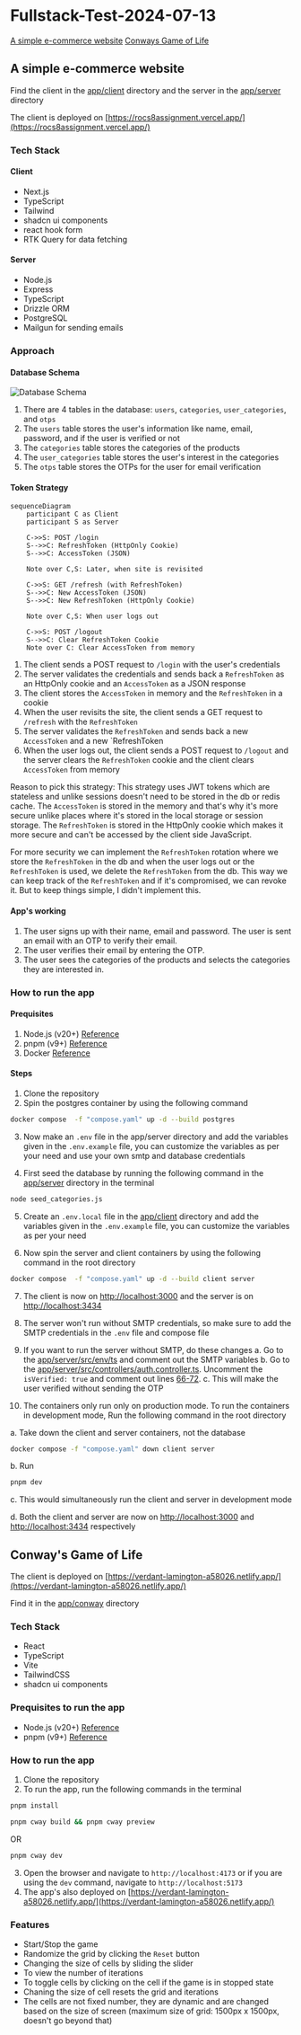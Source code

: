 # Fullstack-Test-2024-07-13

[A simple e-commerce website](#a-simple-e-commerce-website)
[Conways Game of Life](#conways-game-of-life)

## A simple e-commerce website

Find the client in the [app/client](./app/client) directory and the server in the [app/server](./app/server) directory

The client is deployed on [https://rocs8assignment.vercel.app/](https://rocs8assignment.vercel.app/)

### Tech Stack

#### Client

- Next.js
- TypeScript
- Tailwind
- shadcn ui components
- react hook form
- RTK Query for data fetching

#### Server

- Node.js
- Express
- TypeScript
- Drizzle ORM
- PostgreSQL
- Mailgun for sending emails

### Approach

#### Database Schema

![Database Schema](image.png)

1. There are 4 tables in the database: `users`, `categories`, `user_categories`, and `otps`
2. The `users` table stores the user's information like name, email, password, and if the user is verified or not
3. The `categories` table stores the categories of the products
4. The `user_categories` table stores the user's interest in the categories
5. The `otps` table stores the OTPs for the user for email verification

#### Token Strategy

```mermaid
sequenceDiagram
    participant C as Client
    participant S as Server

    C->>S: POST /login
    S-->>C: RefreshToken (HttpOnly Cookie)
    S-->>C: AccessToken (JSON)

    Note over C,S: Later, when site is revisited

    C->>S: GET /refresh (with RefreshToken)
    S-->>C: New AccessToken (JSON)
    S-->>C: New RefreshToken (HttpOnly Cookie)

    Note over C,S: When user logs out

    C->>S: POST /logout
    S-->>C: Clear RefreshToken Cookie
    Note over C: Clear AccessToken from memory
```

1. The client sends a POST request to `/login` with the user's credentials
2. The server validates the credentials and sends back a `RefreshToken` as an HttpOnly cookie and an `AccessToken` as a JSON response
3. The client stores the `AccessToken` in memory and the `RefreshToken` in a cookie
4. When the user revisits the site, the client sends a GET request to `/refresh` with the `RefreshToken`
5. The server validates the `RefreshToken` and sends back a new `AccessToken` and a new `RefreshToken
6. When the user logs out, the client sends a POST request to `/logout` and the server clears the `RefreshToken` cookie and the client clears `AccessToken` from memory

Reason to pick this strategy: This strategy uses JWT tokens which are stateless and unlike sessions doesn't need to be stored in the db or redis cache. The `AccessToken` is stored in the memory and that's why it's more secure unlike places where it's stored in the local storage or session storage. The `RefreshToken` is stored in the HttpOnly cookie which makes it more secure and can't be accessed by the client side JavaScript.

For more security we can implement the `RefreshToken` rotation where we store the `RefreshToken` in the db and when the user logs out or the `RefreshToken` is used, we delete the `RefreshToken` from the db. This way we can keep track of the `RefreshToken` and if it's compromised, we can revoke it. But to keep things simple, I didn't implement this.

#### App's working

1. The user signs up with their name, email and password. The user is sent an email with an OTP to verify their email.
2. The user verifies their email by entering the OTP.
3. The user sees the categories of the products and selects the categories they are interested in.

### How to run the app

#### Prequisites

1. Node.js (v20+) [Reference](https://nodejs.org/en)
2. pnpm (v9+) [Reference](https://pnpm.io/installation)
3. Docker [Reference](https://docs.docker.com/get-docker/)

#### Steps

1. Clone the repository
2. Spin the postgres container by using the following command

```bash
docker compose  -f "compose.yaml" up -d --build postgres
```

3. Now make an `.env` file in the app/server directory and add the variables given in the `.env.example` file, you can customize the variables as per your need and use your own smtp and database credentials

4. First seed the database by running the following command in the [app/server](./app/server/) directory in the terminal
```bash
node seed_categories.js
```

5. Create an `.env.local` file in the [app/client](./app/client/) directory and add the variables given in the `.env.example` file, you can customize the variables as per your need

6. Now spin the server and client containers by using the following command in the root directory

```bash
docker compose  -f "compose.yaml" up -d --build client server
```

7. The client is now on [http://localhost:3000](http://localhost:3000) and the server is on [http://localhost:3434](http://localhost:3434)

8. The server won't run without SMTP credentials, so make sure to add the SMTP credentials in the `.env` file and compose file

9. If you want to run the server without SMTP, do these changes
   a. Go to the [app/server/src/env/ts](./app/server/src/env.ts#L15-L18) and comment out the SMTP variables
   b. Go to the [app/server/src/controllers/auth.controller.ts](./app/server/src/controllers/auth.controller.ts#L58). Uncomment the `isVerified: true` and comment out lines [66-72](./app/server/src/controllers/auth.controller.ts#L66-L72).
   c. This will make the user verified without sending the OTP

10. The containers only run only on production mode. To run the containers in development mode, Run the following command in the root directory

   a. Take down the client and server containers, not the database
   ```bash
   docker compose -f "compose.yaml" down client server
   ```

   b. Run 
   ```bash
   pnpm dev
   ```

   c. This would simultaneously run the client and server in development mode

   d. Both the client and server are now on [http://localhost:3000](http://localhost:3000) and [http://localhost:3434](http://localhost:3434) respectively

## Conway's Game of Life

The client is deployed on [https://verdant-lamington-a58026.netlify.app/](https://verdant-lamington-a58026.netlify.app/)

Find it in the [app/conway](./app/conway) directory

### Tech Stack

- React
- TypeScript
- Vite
- TailwindCSS
- shadcn ui components

### Prequisites to run the app

- Node.js (v20+) [Reference](https://nodejs.org/en)
- pnpm (v9+) [Reference](https://pnpm.io/installation)

### How to run the app

1. Clone the repository
2. To run the app, run the following commands in the terminal

```bash
pnpm install
```

```bash
pnpm cway build && pnpm cway preview
```

OR

```bash
pnpm cway dev
```

3. Open the browser and navigate to `http://localhost:4173` or if you are using the `dev` command, navigate to `http://localhost:5173`
4. The app's also deployed on [https://verdant-lamington-a58026.netlify.app/](https://verdant-lamington-a58026.netlify.app/)

### Features

- Start/Stop the game
- Randomize the grid by clicking the `Reset` button
- Changing the size of cells by sliding the slider
- To view the number of iterations
- To toggle cells by clicking on the cell if the game is in stopped state
- Chaning the size of cell resets the grid and iterations
- The cells are not fixed number, they are dynamic and are changed based on the size of screen (maximum size of grid: 1500px x 1500px, doesn't go beyond that)
